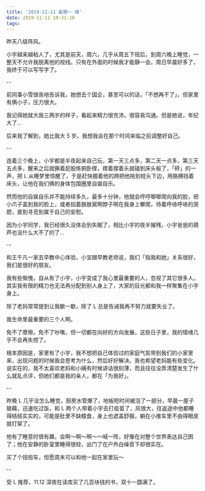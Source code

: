 ```yaml
---
title: '2019-11-11 星期一 晴'
date: 2019-11-11 10:31:18
tags:
---
```


昨天八级阵风。

小宇越来越粘人了，尤其是前天，周六，几乎从周五下班后，到周六晚上睡觉，一整天不允许我脱离他的视线。只有在外面的时候我才能静一会。周日早晨好多了，我终于可以写写字了。

--

前同事小雪很丧地告诉我，她想去个国企，甚至可以的话，「不想再干了」，但家里有俩小子，压力很大。

我记得她就大我三两岁的样子，看起来精力很充沛，很容易沟通。但是她说，年纪大了...

后来我了解到，她比我大 5 岁。我想我会在那个时间来临之前调整好自己。

--

连着三个晚上，小宇都是半夜起来自己玩，第一天三点多，第二天一点多，第三天五点多，醒来之后就撅着屁股练俯卧撑，撑着撑着头就碰到床头板了，「砰」的一声，把 L 从睡梦里惊醒了，于是赶快握着他的跨把他拖到枕头下边，用胳膊挡着床头，让他在我们俩的身体包围圈里自娱自乐。

然而他的自娱自乐并不能持续多久，最多十分钟，他就会哼哼唧唧爬向我的脸，把小爪子盖到我的脸上，或者掐着胳肢窝啊脖子啊在我身上攀爬，待着呼哧呼哧的哭腔，直到寻觅到属于自己的安慰。

因为小宇同学，我已经很久没体会到失眠了，相比小宇的夜半摧残，小宇爸爸的葫芦也没什么大不了的了...

--

和王千凡一家去早教中心体验，小宝跟早教老师说，我们「指我和她」关系很好，我们是很好的朋友。

我有些惭愧，自从有了小宇，小宇变成了我心里最重要的人，忽视了其它很多人。其实我有限的精力也无法再分配到别人身上了，大家的目光都和我一样聚集在小宇身上。

除了老妈常常提到让我歇一歇，除了 L 总是告诫我再不努力就要失业了。

我生命里最重要的三个人啊。

免不了摩擦，免不了吵嘴，但一切都在向好的方向发展，这些日子里，我的情绪几乎不会再失控了。

根本原因是，家里有了小宇，我不想把自己体验过的家庭气氛带到我们的小家里来，出现问题的时候我会思考为什么，然后好好解决。我也希望老妈能有些变化。说实在的，我不太喜欢老妈和小姨有时候讲话很刻薄，而且往往没弄清楚发生了什么就乱点评，但她们都是我的亲人，都在「为我好」。

--

昨晚 L 几乎没怎么睡觉，厨房水管爆了，地板短时间被泡了一部分，早晨一屋子狼藉，迅速吃过饭，和 L 两个人带着小宇去打疫苗了，风很大，往返途中他都睡得结结实实的，可能是肚里不缺粮食，身上也遮盖舒服，躺在小推车里不由得眼皮就打架了。

他有了睡意时很有趣，会啊～啊～啊～～喊一阵，好像在对整个世界表达自己困了；他在安静的卧室里睡得很轻，出门了在户外白噪音下却很实在。

买了个扭扭车，但愿周末可以和他一起在家里玩～

--

受 L 推荐，11.12 深夜在读库买了几百块钱的书，双十一圆满了。





